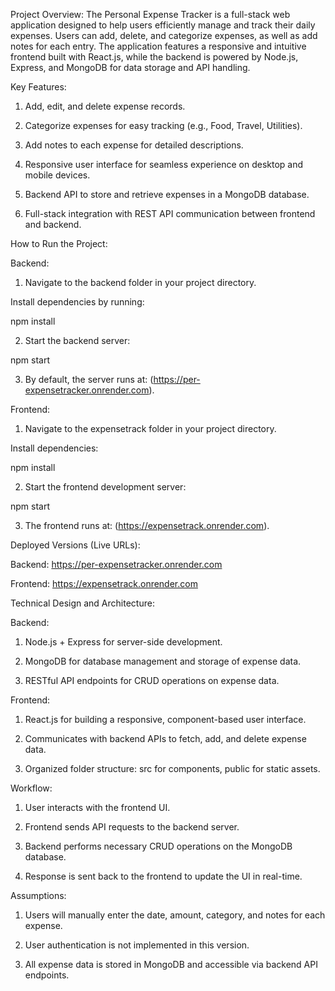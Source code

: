 Project Overview:
The Personal Expense Tracker is a full-stack web application designed to help users efficiently manage and track their daily expenses. Users can add, delete, and categorize expenses, as well as add notes for each entry. The application features a responsive and intuitive frontend built with React.js, while the backend is powered by Node.js, Express, and MongoDB for data storage and API handling.

Key Features:

1. Add, edit, and delete expense records.

2. Categorize expenses for easy tracking (e.g., Food, Travel, Utilities).

3. Add notes to each expense for detailed descriptions.

4. Responsive user interface for seamless experience on desktop and mobile devices.

5. Backend API to store and retrieve expenses in a MongoDB database.

6. Full-stack integration with REST API communication between frontend and backend.


How to Run the Project:

Backend:

1. Navigate to the backend folder in your project directory.

Install dependencies by running:

npm install


2. Start the backend server:

npm start


3. By default, the server runs at: (https://per-expensetracker.onrender.com).

Frontend:

1. Navigate to the expensetrack folder in your project directory.

Install dependencies:

npm install


2. Start the frontend development server:

npm start


3. The frontend runs at: (https://expensetrack.onrender.com).



Deployed Versions (Live URLs):

Backend: https://per-expensetracker.onrender.com

Frontend: https://expensetrack.onrender.com


Technical Design and Architecture:

Backend:

1. Node.js + Express for server-side development.

2. MongoDB for database management and storage of expense data.

3. RESTful API endpoints for CRUD operations on expense data.

Frontend:

1. React.js for building a responsive, component-based user interface.

2. Communicates with backend APIs to fetch, add, and delete expense data.

3. Organized folder structure: src for components, public for static assets.



Workflow:

1. User interacts with the frontend UI.

2. Frontend sends API requests to the backend server.

3. Backend performs necessary CRUD operations on the MongoDB database.

4. Response is sent back to the frontend to update the UI in real-time.



Assumptions:

1. Users will manually enter the date, amount, category, and notes for each expense.

2. User authentication is not implemented in this version.

3. All expense data is stored in MongoDB and accessible via backend API endpoints.

